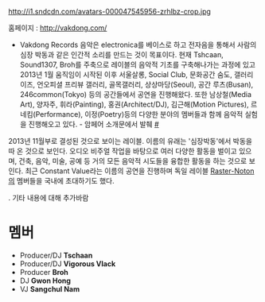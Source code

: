 <http://i1.sndcdn.com/avatars-000047545956-zrhlbz-crop.jpg>

홈페이지 : <http://vakdong.com/>

  -
    Vakdong Records 음악은 electronica를 베이스로 하고 전자음을 통해서 사람의 심장 박동과 같은 인간적
    소리를 만드는 것이 목표이다. 현재 Tshcaan, Sound1307, Broh를 주축으로 레이블의 음악적 기초를
    구축해나가는 과정에 있고 2013년 1월 움직임이 시작된 이후 서울살롱, Social Club, 문화공간 숨도,
    갤러리 이즈, 언오피셜 프리뷰 갤러리, 골목갤러리, 상상마당(Seoul), 공간 루츠(Busan),
    246common(Tokyo) 등의 공간들에서 공연을 진행해왔다. 또한 남상철(Media Art), 양자주,
    휘라(Painting), 홍권(Architect/DJ), 김근해(Motion Pictures),
    르네킴(Performance), 이정(Poetry)등의 다양한 분야의 멤버들과 함께 음악적 실험을 진행해오고
    있다. - 암페어 소개문에서 발췌
    [\#](/http://amfair.tumblr.com/post/65429102575/vakdong-records "wikilink")

2013년 11월부로 결성된 것으로 보이는 레이블. 이름의 유래는 '심장박동'에서 박동을 따 온 것으로 보인다. 오디오 비주얼
작업을 바탕으로 여러 다양한 활동을 벌이고 있으며, 건축, 음악, 미술, 공예 등 거의 모든 음악적 시도들을 융합한 활동을
하는 것으로 보인다. 최근 Constant Value라는 이름의 공연을 진행하며 독일 레이블
[Raster-Noton의](/Raster-Noton "wikilink") 멤버들을 국내에 초대하기도 했다.

. 기타 내용에 대해 추가바람

# 멤버

  - Producer/DJ **Tschaan**
  - Producer/DJ **Vigorous Vlack**
  - Producer **Broh**
  - DJ **Gwon Hong**
  - VJ **Sangchul Nam**